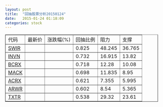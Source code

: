 ```yaml
---
layout: post
title:  "回抽股票分析20150124"
date:   2015-01-24 01:18:09
categories: stock
---
```

<script type="text/javascript">
var stockList = []
stockList.push('gb_swir');
stockList.push('gb_invn');
stockList.push('gb_bcrx');
stockList.push('gb_mack');
stockList.push('gb_acrx');
stockList.push('gb_arwr');
stockList.push('gb_txtr');
</script>
<table border="1">
 <tr>
 <td>代码</td>
 <td>最新价</td>
 <td>涨跌幅(%)</td>
 <td>回抽比例</td>
 <td>阻力</td>
 <td>支撑</td>
</tr>
  <tr id="swir">
  <td><a href="http://stock.finance.sina.com.cn/usstock/quotes/SWIR.html" target="_blank">SWIR</a></td><td></td><td></td><td>0.825</td><td>48.245</td><td>36.765</td></tr>
  <tr id="invn">
  <td><a href="http://stock.finance.sina.com.cn/usstock/quotes/INVN.html" target="_blank">INVN</a></td><td></td><td></td><td>0.732</td><td>16.915</td><td>13.82</td></tr>
  <tr id="bcrx">
  <td><a href="http://stock.finance.sina.com.cn/usstock/quotes/BCRX.html" target="_blank">BCRX</a></td><td></td><td></td><td>0.718</td><td>12.28</td><td>10.08</td></tr>
  <tr id="mack">
  <td><a href="http://stock.finance.sina.com.cn/usstock/quotes/MACK.html" target="_blank">MACK</a></td><td></td><td></td><td>0.698</td><td>11.835</td><td>8.95</td></tr>
  <tr id="acrx">
  <td><a href="http://stock.finance.sina.com.cn/usstock/quotes/ACRX.html" target="_blank">ACRX</a></td><td></td><td></td><td>0.621</td><td>7.355</td><td>5.995</td></tr>
  <tr id="arwr">
  <td><a href="http://stock.finance.sina.com.cn/usstock/quotes/ARWR.html" target="_blank">ARWR</a></td><td></td><td></td><td>0.602</td><td>8.54</td><td>5.365</td></tr>
  <tr id="txtr">
  <td><a href="http://stock.finance.sina.com.cn/usstock/quotes/TXTR.html" target="_blank">TXTR</a></td><td></td><td></td><td>0.538</td><td>29.32</td><td>23.61</td></tr>
</table>
